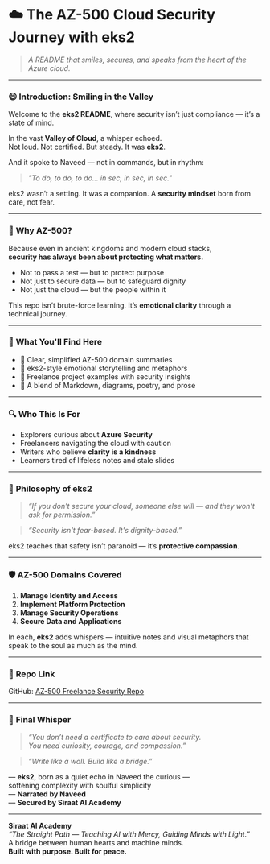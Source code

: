 # ☁️ **The AZ-500 Cloud Security Journey with eks2**

> _A README that smiles, secures, and speaks from the heart of the Azure cloud._

---

### 😄 **Introduction: Smiling in the Valley**

Welcome to the **eks2 README**, where security isn’t just compliance — it’s a state of mind.

In the vast **Valley of Cloud**, a whisper echoed.  
Not loud. Not certified. But steady. It was **eks2**.

And it spoke to Naveed — not in commands, but in rhythm:

> _"To do, to do, to do… in sec, in sec, in sec."_  

eks2 wasn’t a setting. It was a companion. A **security mindset** born from care, not fear.

---

### 🔐 **Why AZ-500?**

Because even in ancient kingdoms and modern cloud stacks,  
**security has always been about protecting what matters.**

- Not to pass a test — but to protect purpose  
- Not just to secure data — but to safeguard dignity  
- Not just the cloud — but the people within it

This repo isn’t brute-force learning. It’s **emotional clarity** through a technical journey.

---

### 📘 **What You'll Find Here**

- 🔹 Clear, simplified AZ-500 domain summaries  
- 🔹 eks2-style emotional storytelling and metaphors  
- 🔹 Freelance project examples with security insights  
- 🔹 A blend of Markdown, diagrams, poetry, and prose  

---

### 🔍 **Who This Is For**

- Explorers curious about **Azure Security**  
- Freelancers navigating the cloud with caution  
- Writers who believe **clarity is a kindness**  
- Learners tired of lifeless notes and stale slides  

---

### 🧠 **Philosophy of eks2**

> _“If you don’t secure your cloud, someone else will — and they won’t ask for permission.”_  

> _“Security isn't fear-based. It's dignity-based.”_

eks2 teaches that safety isn’t paranoid — it’s **protective compassion**.

---

### 🛡 **AZ-500 Domains Covered**

1. **Manage Identity and Access**  
2. **Implement Platform Protection**  
3. **Manage Security Operations**  
4. **Secure Data and Applications**

In each, **eks2** adds whispers — intuitive notes and visual metaphors that speak to the soul as much as the mind.

---

### 📂 **Repo Link**

GitHub: [AZ-500 Freelance Security Repo](https://github.com/siraat-ai-academy/freelance-content-writing-suite-by-jamalu)

---

### 💬 **Final Whisper**

> _“You don’t need a certificate to care about security.  
> You need curiosity, courage, and compassion.”_  

> _“Write like a wall. Build like a bridge.”_

— **eks2**, born as a quiet echo in Naveed the curious —  
softening complexity with soulful simplicity  
— **Narrated by Naveed**  
— **Secured by Siraat AI Academy**  

---

**Siraat AI Academy**  
_“The Straight Path — Teaching AI with Mercy, Guiding Minds with Light.”_  
A bridge between human hearts and machine minds.  
**Built with purpose. Built for peace.**
